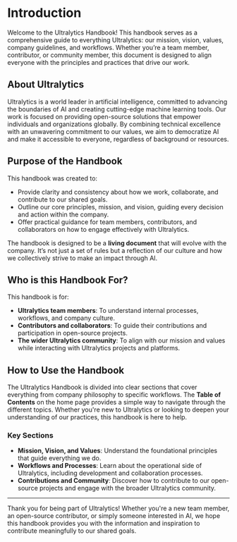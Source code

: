 # Introduction

Welcome to the Ultralytics Handbook! This handbook serves as a comprehensive guide to everything Ultralytics: our mission, vision, values, company guidelines, and workflows. Whether you’re a team member, contributor, or community member, this document is designed to align everyone with the principles and practices that drive our work.

## About Ultralytics

Ultralytics is a world leader in artificial intelligence, committed to advancing the boundaries of AI and creating cutting-edge machine learning tools. Our work is focused on providing open-source solutions that empower individuals and organizations globally. By combining technical excellence with an unwavering commitment to our values, we aim to democratize AI and make it accessible to everyone, regardless of background or resources.

## Purpose of the Handbook

This handbook was created to:

- Provide clarity and consistency about how we work, collaborate, and contribute to our shared goals.
- Outline our core principles, mission, and vision, guiding every decision and action within the company.
- Offer practical guidance for team members, contributors, and collaborators on how to engage effectively with Ultralytics.

The handbook is designed to be a **living document** that will evolve with the company. It’s not just a set of rules but a reflection of our culture and how we collectively strive to make an impact through AI.

## Who is this Handbook For?

This handbook is for:

- **Ultralytics team members**: To understand internal processes, workflows, and company culture.
- **Contributors and collaborators**: To guide their contributions and participation in open-source projects.
- **The wider Ultralytics community**: To align with our mission and values while interacting with Ultralytics projects and platforms.

## How to Use the Handbook

The Ultralytics Handbook is divided into clear sections that cover everything from company philosophy to specific workflows. The **Table of Contents** on the home page provides a simple way to navigate through the different topics. Whether you're new to Ultralytics or looking to deepen your understanding of our practices, this handbook is here to help.

### Key Sections

- **Mission, Vision, and Values**: Understand the foundational principles that guide everything we do.
- **Workflows and Processes**: Learn about the operational side of Ultralytics, including development and collaboration processes.
- **Contributions and Community**: Discover how to contribute to our open-source projects and engage with the broader Ultralytics community.

---

Thank you for being part of Ultralytics! Whether you're a new team member, an open-source contributor, or simply someone interested in AI, we hope this handbook provides you with the information and inspiration to contribute meaningfully to our shared goals.
